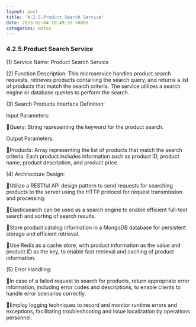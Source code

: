 ```yaml
---
layout: post
title: '4.2.5.Product Search Service'
date: 2023-02-04 10:49:33 +0800
categories: Notes
---
```


### 4.2.5.Product Search Service

(1) Service Name: Product Search Service

(2) Function Description: This microservice handles product search requests, retrieves products containing the search query, and returns a list of products that match the search criteria. The service utilizes a search engine or database queries to perform the search.

(3) Search Products Interface Definition:

Input Parameters:

Query: String representing the keyword for the product search.

Output Parameters:

Products: Array representing the list of products that match the search criteria. Each product includes information such as product ID, product name, product description, and product price.

(4) Architecture Design:

Utilize a RESTful API design pattern to send requests for searching products to the server using the HTTP protocol for request transmission and processing.

Elasticsearch can be used as a search engine to enable efficient full-text search and sorting of search results.

Store product catalog information in a MongoDB database for persistent storage and efficient retrieval.

Use Redis as a cache store, with product information as the value and product ID as the key, to enable fast retrieval and caching of product information.

(5) Error Handling:

In case of a failed request to search for products, return appropriate error information, including error codes and descriptions, to enable clients to handle error scenarios correctly.

Employ logging techniques to record and monitor runtime errors and exceptions, facilitating troubleshooting and issue localization by operations personnel.
